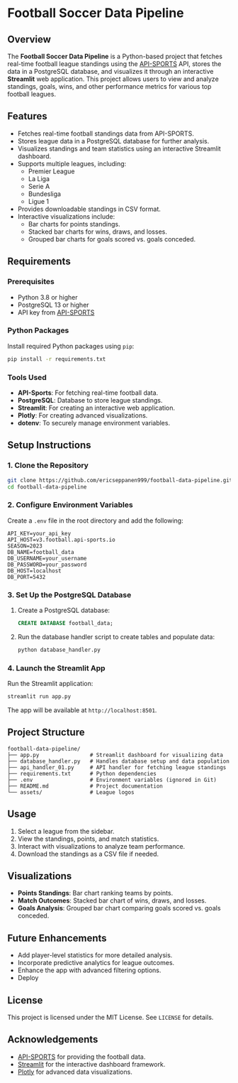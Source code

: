 # Football Soccer Data Pipeline

## Overview
The **Football Soccer Data Pipeline** is a Python-based project that fetches real-time football league standings using the [API-SPORTS](https://www.api-football.com/) API, stores the data in a PostgreSQL database, and visualizes it through an interactive **Streamlit** web application. This project allows users to view and analyze standings, goals, wins, and other performance metrics for various top football leagues.

## Features

- Fetches real-time football standings data from API-SPORTS.
- Stores league data in a PostgreSQL database for further analysis.
- Visualizes standings and team statistics using an interactive Streamlit dashboard.
- Supports multiple leagues, including:
  - Premier League
  - La Liga
  - Serie A
  - Bundesliga
  - Ligue 1
- Provides downloadable standings in CSV format.
- Interactive visualizations include:
  - Bar charts for points standings.
  - Stacked bar charts for wins, draws, and losses.
  - Grouped bar charts for goals scored vs. goals conceded.

## Requirements

### Prerequisites
- Python 3.8 or higher
- PostgreSQL 13 or higher
- API key from [API-SPORTS](https://www.api-football.com/)

### Python Packages
Install required Python packages using `pip`:
```bash
pip install -r requirements.txt
```

### Tools Used
- **API-Sports**: For fetching real-time football data.
- **PostgreSQL**: Database to store league standings.
- **Streamlit**: For creating an interactive web application.
- **Plotly**: For creating advanced visualizations.
- **dotenv**: To securely manage environment variables.

## Setup Instructions

### 1. Clone the Repository
```bash
git clone https://github.com/ericseppanen999/football-data-pipeline.git
cd football-data-pipeline
```

### 2. Configure Environment Variables
Create a `.env` file in the root directory and add the following:
```env
API_KEY=your_api_key
API_HOST=v3.football.api-sports.io
SEASON=2023
DB_NAME=football_data
DB_USERNAME=your_username
DB_PASSWORD=your_password
DB_HOST=localhost
DB_PORT=5432
```

### 3. Set Up the PostgreSQL Database
1. Create a PostgreSQL database:
   ```sql
   CREATE DATABASE football_data;
   ```
2. Run the database handler script to create tables and populate data:
   ```bash
   python database_handler.py
   ```

### 4. Launch the Streamlit App
Run the Streamlit application:
```bash
streamlit run app.py
```

The app will be available at `http://localhost:8501`.

## Project Structure
```
football-data-pipeline/
├── app.py                # Streamlit dashboard for visualizing data
├── database_handler.py   # Handles database setup and data population
├── api_handler_01.py     # API handler for fetching league standings
├── requirements.txt      # Python dependencies
├── .env                  # Environment variables (ignored in Git)
├── README.md             # Project documentation
└── assets/               # League logos
```

## Usage
1. Select a league from the sidebar.
2. View the standings, points, and match statistics.
3. Interact with visualizations to analyze team performance.
4. Download the standings as a CSV file if needed.

## Visualizations
- **Points Standings**: Bar chart ranking teams by points.
- **Match Outcomes**: Stacked bar chart of wins, draws, and losses.
- **Goals Analysis**: Grouped bar chart comparing goals scored vs. goals conceded.

## Future Enhancements
- Add player-level statistics for more detailed analysis.
- Incorporate predictive analytics for league outcomes.
- Enhance the app with advanced filtering options.
- Deploy

## License
This project is licensed under the MIT License. See `LICENSE` for details.

## Acknowledgements
- [API-SPORTS](https://www.api-football.com/) for providing the football data.
- [Streamlit](https://streamlit.io/) for the interactive dashboard framework.
- [Plotly](https://plotly.com/) for advanced data visualizations.
